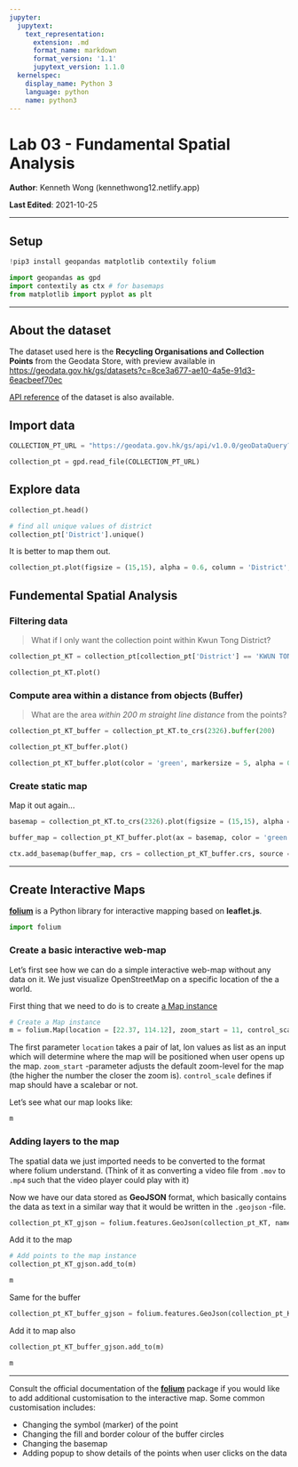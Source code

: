 ```yaml
---
jupyter:
  jupytext:
    text_representation:
      extension: .md
      format_name: markdown
      format_version: '1.1'
      jupytext_version: 1.1.0
  kernelspec:
    display_name: Python 3
    language: python
    name: python3
---
```


# Lab 03 - Fundamental Spatial Analysis

**Author**: Kenneth Wong (kennethwong12.netlify.app)

**Last Edited**: 2021-10-25

---

## Setup

```python
!pip3 install geopandas matplotlib contextily folium
```

```python
import geopandas as gpd
import contextily as ctx # for basemaps
from matplotlib import pyplot as plt
```

---

## About the dataset

The dataset used here is the **Recycling Organisations and Collection Points** from the Geodata Store, with preview available in https://geodata.gov.hk/gs/datasets?c=8ce3a677-ae10-4a5e-91d3-6eacbeef70ec

[API reference](https://geodata.gov.hk/gs/geodataQueryAPI?uuid=8379b096-2c23-4dfb-9e4c-5c60d4683b8f) of the dataset is also available.

## Import data

```python
COLLECTION_PT_URL = "https://geodata.gov.hk/gs/api/v1.0.0/geoDataQuery?q=%7Bv%3A%221%2E0%2E0%22%2Cid%3A8379b096-2c23-4dfb-9e4c-5c60d4683b8f%2Clang%3A%22ENG%22%7D"

collection_pt = gpd.read_file(COLLECTION_PT_URL)
```

## Explore data

```python
collection_pt.head()
```

```python
# find all unique values of district
collection_pt['District'].unique()
```

It is better to map them out.

```python
collection_pt.plot(figsize = (15,15), alpha = 0.6, column = 'District', legend = True)
```

## Fundemental Spatial Analysis

### Filtering data

> What if I only want the collection point within Kwun Tong District?

```python
collection_pt_KT = collection_pt[collection_pt['District'] == 'KWUN TONG']
```

```python
collection_pt_KT.plot()
```


### Compute area within a distance from objects (Buffer)

>  What are the area *within 200 m straight line distance* from the points?

```python
collection_pt_KT_buffer = collection_pt_KT.to_crs(2326).buffer(200)
```

```python
collection_pt_KT_buffer.plot()
```

```python
collection_pt_KT_buffer.plot(color = 'green', markersize = 5, alpha = 0.25)
```


### Create static map

Map it out again...

```python
basemap = collection_pt_KT.to_crs(2326).plot(figsize = (15,15), alpha = 0.6, column = 'District', legend = True)

buffer_map = collection_pt_KT_buffer.plot(ax = basemap, color = 'green', markersize = 5, alpha = 0.25)

ctx.add_basemap(buffer_map, crs = collection_pt_KT_buffer.crs, source = ctx.providers.CartoDB.Positron)
```

---

## Create Interactive Maps

**[folium](https://github.com/python-visualization/folium)** is a Python library for interactive mapping based on **leaflet.js**.

```python
import folium
```

### Create a basic interactive web-map

Let’s first see how we can do a simple interactive web-map without any data on it. We just visualize OpenStreetMap on a specific location of the a world.

First thing that we need to do is to create [a Map instance](https://python-visualization.github.io/folium/modules.html#folium.folium.Map)

```python
# Create a Map instance
m = folium.Map(location = [22.37, 114.12], zoom_start = 11, control_scale = True)

```

The first parameter `location` takes a pair of lat, lon values as list as an input which will determine where the map will be positioned when user opens up the map. `zoom_start` -parameter adjusts the default zoom-level for the map (the higher the number the closer the zoom is). `control_scale` defines if map should have a scalebar or not.

Let’s see what our map looks like:

```python
m
```

### Adding layers to the map

The spatial data we just imported needs to be converted to the format where folium understand. (Think of it as converting a video file from `.mov` to `.mp4` such that the video player could play with it)

Now we have our data stored as **GeoJSON** format, which basically contains the data as text in a similar way that it would be written in the `.geojson` -file.

```python
collection_pt_KT_gjson = folium.features.GeoJson(collection_pt_KT, name = "KT_Collection_Pt")
```

Add it to the map

```python
# Add points to the map instance
collection_pt_KT_gjson.add_to(m)

m
```

Same for the buffer

```python
collection_pt_KT_buffer_gjson = folium.features.GeoJson(collection_pt_KT_buffer, name = "KT_Collection_Buffer")
```

Add it to map also

```python
collection_pt_KT_buffer_gjson.add_to(m)

m
```

---

Consult the official documentation of the **[folium](https://python-visualization.github.io/folium/)** package if you would like to add additional customisation to the interactive map. Some common customisation includes:

- Changing the symbol (marker) of the point
- Changing the fill and border colour of the buffer circles
- Changing the basemap
- Adding popup to show details of the points when user clicks on the data
